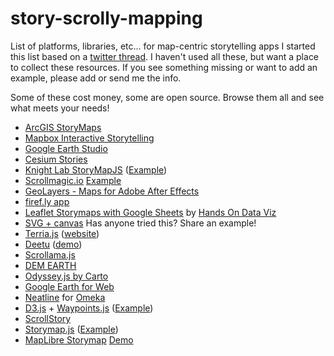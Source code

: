 # story-scrolly-mapping
List of platforms, libraries, etc... for map-centric storytelling apps 
I started this list based on a [twitter thread](https://twitter.com/KiriCarini/status/1222196646957633537). I haven't used all these, but want a place to collect these resources. If you see something missing or want to add an example, please add or send me the info.

Some of these cost money, some are open source. Browse them all and see what meets your needs!

* [ArcGIS StoryMaps](https://storymaps.arcgis.com/stories)
* [Mapbox Interactive Storytelling](https://mapbox.com/solutions/interactive-storytelling)
* [Google Earth Studio](https://google.com/earth/studio/)
* [Cesium Stories](https://cesium.com/blog/2020/01/28/cesium-stories/)
* [Knight Lab StoryMapJS](https://storymap.knightlab.com/) ([Example](https://publications.newberry.org/time-machine/))
* [Scrollmagic.io](https://scrollmagic.io/) [Example](https://earthobservatory.nasa.gov/features/pacific-crest-trail)
* [GeoLayers - Maps for Adobe After Effects](https://aescripts.com/geolayers/)
* [firef.ly app](https://firef.ly/#features)
* [Leaflet Storymaps with Google Sheets](https://handsondataviz.github.io/leaflet-storymaps-with-google-sheets/#2) by [Hands On Data Viz](https://handsondataviz.org/)
* [SVG + canvas](https://tympanus.net/codrops/2015/12/16/animated-map-path-for-interactive-storytelling/) Has anyone tried this? Share an example!
* [Terria.js](https://map.terria.io/#share=s-g2J5VdGvGEiy3XN19nyCAz0mPK2&playStory=1) ([website](https://terria.io/))
* [Deetu](https://demo.deetu.com/) ([demo](https://demo.deetu.com/Explore-Stories-Crossrail/#home))
* [Scrollama.js](https://pudding.cool/process/introducing-scrollama/)
* [DEM EARTH](https://cinemaplugins.com/c4d-plugins/dem-earth/)
* [Odyssey.js by Carto](https://cartodb.github.io/odyssey.js/)
* [Google Earth for Web](https://earth.google.com/web/)
* [Neatline](https://neatline.org/) for [Omeka](https://omeka.org/)
* [D3.js](https://d3js.org/) + [Waypoints.js](http://imakewebthings.com/waypoints/) ([Example](https://petrichor.studio/2018/01/whatsyourvoteworth/))
* [ScrollStory](http://sjwilliams.github.io/scrollstory/)
* [Storymap.js](https://github.com/jakobzhao/storymap) ([Example](https://hotosm.github.io/2020_DST_lessons/HTML/scrollytelling.html))
* [MapLibre Storymap](https://github.com/digidem/maplibre-storymap) [Demo](http://lab.digital-democracy.org/maplibre-storymap/demo/)
